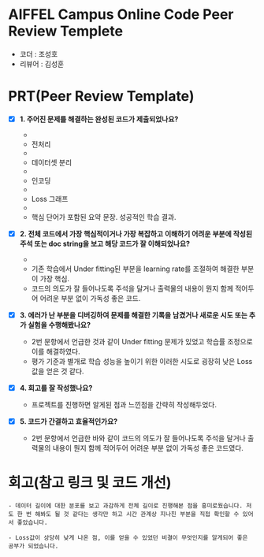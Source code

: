 # AIFFEL Campus Online Code Peer Review Templete
- 코더 : 조성호
- 리뷰어 : 김성훈


# PRT(Peer Review Template)
- [x]  **1. 주어진 문제를 해결하는 완성된 코드가 제출되었나요?**
  
    - [](./img/11.png)
    - 전처리
    - [](./img/12.png)
    - 데이터셋 분리
    - [](./img/13.png)
    - 인코딩
    - [](./img/14.png)
    - Loss 그래프
    - [](./img/15.png)
    - 핵심 단어가 포함된 요약 문장. 성공적인 학습 결과.
    
    
- [x]  **2. 전체 코드에서 가장 핵심적이거나 가장 복잡하고 이해하기 어려운 부분에 작성된 
주석 또는 doc string을 보고 해당 코드가 잘 이해되었나요?**
  
    - [](./img/2.png)
    - 기존 학습에서 Under fitting된 부분을 learning rate를 조절하여 해결한 부분이 가장 핵심.
    - 코드의 의도가 잘 들어나도록 주석을 달거나 출력물의 내용이 뭔지 함께 적어두어 어려운 부분 없이 가독성 좋은 코드.
    
        
- [x]  **3. 에러가 난 부분을 디버깅하여 문제를 해결한 기록을 남겼거나
새로운 시도 또는 추가 실험을 수행해봤나요?**
    
    - 2번 문항에서 언급한 것과 같이 Under fitting 문제가 있었고 학습률 조정으로 이를 해결하였다.
    - 평가 기준과 별개로 학습 성능을 높이기 위한 이러한 시도로 굉장히 낮은 Loss값을 얻은 것 같다.

        
- [x]  **4. 회고를 잘 작성했나요?**
  
    - 프로젝트를 진행하면 알게된 점과 느낀점을 간략히 작성해두었다.
    
        
- [x]  **5. 코드가 간결하고 효율적인가요?**
    
    - 2번 문항에서 언급한 바와 같이 코드의 의도가 잘 들어나도록 주석을 달거나 출력물의 내용이 뭔지 함께 적어두어 어려운 부분 없이 가독성 좋은 코드였다.


# 회고(참고 링크 및 코드 개선)
```
- 데이터 길이에 대한 분포를 보고 과감하게 전체 길이로 진행해본 점을 흥미로웠습니다. 저도 한 번 해봐도 될 것 같다는 생각만 하고 시간 관계상 지나친 부분을 직접 확인할 수 있어서 좋았습니다.

- Loss값이 상당히 낮게 나온 점, 이를 얻을 수 있었던 비결이 무엇인지를 알게되어 좋은 공부가 되었습니다.
```
